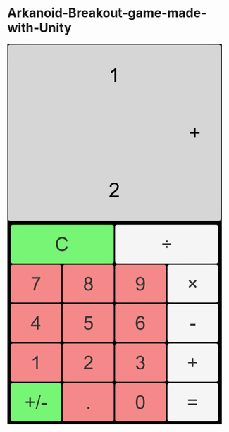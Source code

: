 # Arkanoid-Breakout-game-made-with-Unity
![screenshot](https://github.com/PatokaVlad/Simple-calculator-made-with-Unity/blob/main/Calculator.PNG)
